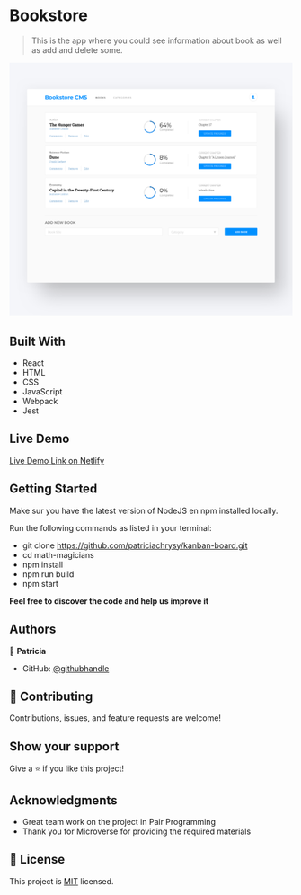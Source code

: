 # Bookstore

> This is the app where you could see information about book as well as add and delete some.

![screenshot](./bookstore.png)


## Built With

- React
- HTML
- CSS
- JavaScript
- Webpack
- Jest

## Live Demo

[Live Demo Link on Netlify]()


## Getting Started

Make sur you have the latest version of NodeJS en npm installed locally.

Run the following commands as listed in your terminal:
- git clone https://github.com/patriciachrysy/kanban-board.git
- cd math-magicians
- npm install
- npm run build
- npm start


**Feel free to discover the code and help us improve it**


## Authors

👤 **Patricia**

- GitHub: [@githubhandle](https://github.compatriciachrysy)
  

## 🤝 Contributing

Contributions, issues, and feature requests are welcome!


## Show your support

Give a ⭐️ if you like this project!

## Acknowledgments

- Great team work on the project in Pair Programming
- Thank you for Microverse for providing the required materials

## 📝 License

This project is [MIT](./MIT.md) licensed.
